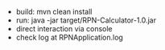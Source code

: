 * build: mvn clean install
* run: java -jar target/RPN-Calculator-1.0.jar
* direct interaction via console  
* check log at RPNApplication.log
